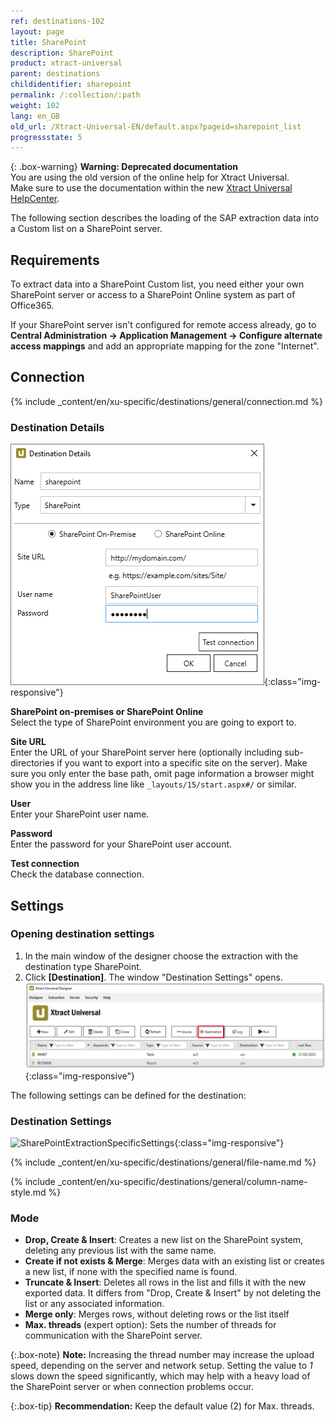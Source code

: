 ```yaml
---
ref: destinations-102
layout: page
title: SharePoint
description: SharePoint
product: xtract-universal
parent: destinations
childidentifier: sharepoint
permalink: /:collection/:path
weight: 102
lang: en_GB
old_url: /Xtract-Universal-EN/default.aspx?pageid=sharepoint_list
progressstate: 5
---
```


{: .box-warning}
**Warning: Deprecated documentation** <br>
You are using the old version of the online help for Xtract Universal.<br>
Make sure to use the documentation within the new [Xtract Universal HelpCenter](https://helpcenter.theobald-software.com/xtract-universal/documentation/introduction/).

The following section describes the loading of the SAP extraction data into a Custom list on a SharePoint server.

## Requirements

To extract data into a SharePoint Custom list, you need either your own SharePoint server or access to a SharePoint Online system as part of Office365.

If your SharePoint server isn't configured for remote access already, go to **Central Administration -> Application Management -> Configure alternate access mappings** and add an appropriate mapping for the zone "Internet".

## Connection

{% include _content/en/xu-specific/destinations/general/connection.md %}	

### Destination Details

![XU_Sharepoint_Dest](/img/content/XU_Sharepoint_Dest.png){:class="img-responsive"}            


**SharePoint on-premises or SharePoint Online**<br>
Select the type of SharePoint environment you are going to export to.

**Site URL**<br>
Enter the URL of your SharePoint server here (optionally including sub-directories if you want to export into a specific site on the server).
Make sure you only enter the base path, omit page information a browser might show you in the address line like `_layouts/15/start.aspx#/` or similar.

**User**<br>
Enter your SharePoint user name.

**Password**<br>
Enter the password for your SharePoint user account.

**Test connection**<br>
Check the database connection. 

## Settings

### Opening destination settings
1. In the main window of the designer choose the extraction with the destination type SharePoint.
2. Click **[Destination]**. The window "Destination Settings" opens.
![Destination-settings](/img/content/xu/xu_designer_destination.png){:class="img-responsive"}

The following settings can be defined for the destination:  

### Destination Settings

![SharePointExtractionSpecificSettings](/img/content/xu/SP_destination_settings.png){:class="img-responsive"}

{% include _content/en/xu-specific/destinations/general/file-name.md %}

{% include _content/en/xu-specific/destinations/general/column-name-style.md %}

### Mode

- **Drop, Create & Insert**: Creates a new list on the SharePoint system, deleting any previous list with the same name.
- **Create if not exists & Merge**: Merges data with an existing list or creates a new list, if none with the specified name is found.
- **Truncate & Insert**: Deletes all rows in the list and fills it with the new exported data. It differs from "Drop, Create & Insert" by not deleting the list or any associated information.
 - **Merge only**: Merges rows, without deleting rows or the list itself
 - **Max. threads** (expert option): Sets the number of threads for communication with the SharePoint server. 

{:.box-note}
**Note:** Increasing the thread number may increase the upload speed, depending on the server and network setup. Setting the value to *1* slows down the speed significantly, which may help with a heavy load of the SharePoint server or when connection problems occur.

{:.box-tip}
**Recommendation:** Keep the default value (2) for Max. threads.